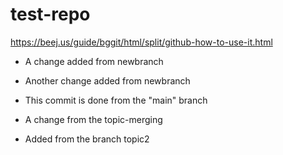 # test-repo

https://beej.us/guide/bggit/html/split/github-how-to-use-it.html

- A change added from newbranch
- Another change added from newbranch

- This commit is done from the "main" branch
- A change from the topic-merging

- Added from the branch topic2

